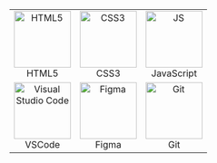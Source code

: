 <div style="display: flex; align-items: flex-start; align: center">
<table align="center">
    <tr>
        <td align="center"  width="80">
            <img src="https://github.com/user-attachments/assets/ce361700-1fd8-43c5-84fc-ae21e0105203" alt="HTML5" width="100" height="100"/>
            <br>HTML5
        </td>
        <td align="center" width="80">
            <img src="https://github.com/user-attachments/assets/4b339263-74e9-4657-8282-7c80e0d21f85" alt="CSS3" width="100" height="100"/>
            <br>CSS3
        </td>
<!--
        <td align="center" width="80">
            <img src="https://github.com/user-attachments/assets/89a9fcb1-4491-4576-b67d-7af68b88d28c" alt="React.js" width="60" height="60"/>
            <br>React.js
        </td>
-->
        <td align="center" width="80">
            <img src="https://github.com/user-attachments/assets/571357ca-9076-4fa2-9b5e-21e39586b06d" alt="JS" width="100" height="100"/>
            <br>JavaScript
        </td>
<!--
        <td align="center" width="80">
            <img src="https://github.com/user-attachments/assets/777bc6cd-54ba-4981-9861-dfdf7fe4233b" alt="TS" width="60" height="60"/>
            <br>TypeScript
        </td>
        <td align="center" width="80">
            <img src="https://github.com/user-attachments/assets/11e0d00d-ca0f-48c5-bce1-3876fc4c474f" alt="Node.js" width="60" height="60"/>
            <br>Node.js
        </td>
        <td align="center" width="80">
            <img src="https://github.com/user-attachments/assets/c2acac8b-cd07-45f7-9125-a3e76619edc6" alt="GSAP" width="60" height="60"/>
            <br>GSAP
        </td>
        <td align="center" width="80">
            <img src="https://github.com/user-attachments/assets/d36f1f11-a7c6-4a33-a003-53a6673ef578" alt="MUI" width="60" height="60"/>
            <br>MUI
        </td>
        <td align="center" width="100">
            <img src="https://github.com/user-attachments/assets/20272615-c4f7-46e0-a66a-1f2f80c05911" alt="RestAPI" width="60" height="60"/>
            <br>RestAPI
        </td>
-->
    </tr>
<!--
        <td align="center" width="80">
            <img src="https://github.com/user-attachments/assets/b90d19c5-84c7-4bc7-855a-3c4c8ecedad4" alt="Sass" width="60" height="80"/>
            <br>Sass
        </td>
        <td align="center" width="80"> 
            <img src="https://github.com/user-attachments/assets/635975dc-e5d1-4d82-a33a-bc2a549bddd5" alt="Bem" width="60" height="60"/>
            <br>BEM
        </td>
        <td align="center"  width="80">
            <img src="https://github.com/user-attachments/assets/e4dc5ae6-65a6-4f6c-a1a4-909da5d16697" alt="Tailwind" width="60" height="60"/>
            <br>Tailwind
        </td>
        <td align="center" width="80">
            <img src="https://github.com/user-attachments/assets/744de071-38d5-4ed7-989e-347cb98d56cf" alt="Grid" width="60" height="60"/>
            <br>Grid
        </td>
        <td align="center" width="80">
            <img src="https://github.com/user-attachments/assets/cb649c23-f0d0-40bd-8f2c-5db9ee3ee833" alt="Vercel" width="60" height="60"/>
            <br>Vercel
        </td>
        <td align="center" width="80">
            <img src="https://github.com/user-attachments/assets/ba5261a3-c645-412e-b4d8-41ada3a2296e" alt="Vite" width="60" height="60"/>
            <br>Vite
        </td>
-->
        <td align="center" width="80">
            <img src="https://github.com/user-attachments/assets/709c539d-32c6-4d06-9a16-cb2341b5186d" alt="Visual Studio Code" width="100" height="100"/>
            <br>VSCode
        </td>
        <td align="center" width="80">
            <img src="https://github.com/user-attachments/assets/bf073dca-295d-49c1-9fca-26c9a9cf52a2" alt="Figma" width="100" height="100"/>
            <br>Figma
        </td>
        <td align="center" width="100">
            <img src="https://github.com/user-attachments/assets/90610a88-3c3a-4461-8bdd-9c5fcba85d68" alt="Git" width="100" height="100"/>
        <br>Git
        </td>
</table>
</div>
